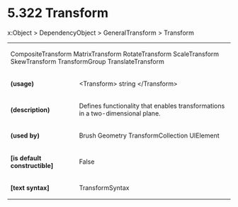 <html dir="LTR" xmlns:mshelp="http://msdn.microsoft.com/mshelp" xmlns:ddue="http://ddue.schemas.microsoft.com/authoring/2003/5" xmlns:xlink="http://www.w3.org/1999/xlink" xmlns:tool="http://www.microsoft.com/tooltip"><body><input type="hidden" id="userDataCache" class="userDataStyle"><input type="hidden" id="hiddenScrollOffset"><img id="dropDownImage" style="display:none; height:0; width:0;" src="../local/drpdown.gif"><img id="dropDownHoverImage" style="display:none; height:0; width:0;" src="../local/drpdown_orange.gif"><img id="collapseImage" style="display:none; height:0; width:0;" src="../local/collapse.gif"><img id="expandImage" style="display:none; height:0; width:0;" src="../local/exp.gif"><img id="collapseAllImage" style="display:none; height:0; width:0;" src="../local/collall.gif"><img id="expandAllImage" style="display:none; height:0; width:0;" src="../local/expall.gif"><img id="copyImage" style="display:none; height:0; width:0;" src="../local/copycode.gif"><img id="copyHoverImage" style="display:none; height:0; width:0;" src="../local/copycodeHighlight.gif"><div id="header"><h1 class="heading">5.322 Transform</h1></div><div id="mainSection"><div id="mainBody"><div id="allHistory" class="saveHistory" onsave="saveAll()" onload="loadAll()"></div>
				<p xmlns:wsd="http://wsdev.schemas.microsoft.com/authoring/2008/2" xmlns:msxsl="urn:schemas-microsoft-com:xslt" xmlns:script="urn:script" xmlns:build="urn:build">
				</p>
			<div id="sectionSection0" class="section" name="collapseableSection"><content xmlns="http://ddue.schemas.microsoft.com/authoring/2003/5" xmlns:wsd="http://wsdev.schemas.microsoft.com/authoring/2008/2" xmlns:msxsl="urn:schemas-microsoft-com:xslt" xmlns:script="urn:script" xmlns:build="urn:build">
				</content></div><div id="sectionSection1" class="section" name="collapseableSection"><content xmlns="http://ddue.schemas.microsoft.com/authoring/2003/5" xmlns:wsd="http://wsdev.schemas.microsoft.com/authoring/2008/2" xmlns:msxsl="urn:schemas-microsoft-com:xslt" xmlns:script="urn:script" xmlns:build="urn:build">
					<p xmlns="">
						<mshelp:link keywords="5dceec56-9398-49cb-90cc-d80016b3639b" tabindex="0">x:Object</mshelp:link> &gt; <mshelp:link keywords="58b378ed-1ba9-42b4-ae73-0e1d51ff7359" tabindex="0">DependencyObject</mshelp:link> &gt; <mshelp:link keywords="cbdbd1b3-fbdd-47d7-b1a1-84b7269a1a7d" tabindex="0">GeneralTransform</mshelp:link> &gt; Transform</p>
					<p xmlns=""><b></b></p><table class="ProtocolAuthoredTable" xmlns=""><tr>
								<td colspan="2">
									<p>
										<mshelp:link keywords="bcf3df4e-e6af-4d64-adc6-9300934ec609" tabindex="0">CompositeTransform</mshelp:link> <mshelp:link keywords="99251b25-009c-4fee-9a96-a242384448df" tabindex="0">MatrixTransform</mshelp:link> <mshelp:link keywords="4dd7ee52-fe9d-42f1-bfd0-0034d107f103" tabindex="0">RotateTransform</mshelp:link> <mshelp:link keywords="f6846119-0f06-43fc-985f-0ddf2c132e76" tabindex="0">ScaleTransform</mshelp:link> <mshelp:link keywords="d2fb3b56-ba48-4cd8-8ca5-4c6773c9e0a0" tabindex="0">SkewTransform</mshelp:link> <mshelp:link keywords="01c1ea8a-c796-4483-8307-3a4b74393139" tabindex="0">TransformGroup</mshelp:link> <mshelp:link keywords="59887ef9-f0b0-4234-a814-ec8dc7a01c44" tabindex="0">TranslateTransform</mshelp:link></p>
								</td>
							</tr><tr>
							<td>
								<p>
									<b>(usage)</b>
								</p>
							</td>
							<td>
								<p>&lt;Transform&gt; string &lt;/Transform&gt;</p>
							</td>
						</tr><tr>
							<td>
								<p>
									<b>(description)</b>
								</p>
							</td>
							<td>
								<p>Defines functionality that enables transformations in a two-dimensional plane.</p>
							</td>
						</tr><tr>
							<td>
								<p>
									<b>(used by)</b>
								</p>
							</td>
							<td>
								<p>
									<mshelp:link keywords="51ebd9e6-09e1-4151-b1c7-bae54d81097a" tabindex="0">Brush</mshelp:link> <mshelp:link keywords="4e3fccb5-79ca-4d97-af60-8c73128e55da" tabindex="0">Geometry</mshelp:link> <mshelp:link keywords="493c8d87-c459-4b62-b5d0-c48bb9b8f783" tabindex="0">TransformCollection</mshelp:link> <mshelp:link keywords="c984e9a4-f094-46fd-8bfd-d99d4146d4c4" tabindex="0">UIElement</mshelp:link></p>
							</td>
						</tr><tr>
							<td>
								<p>
									<b>[is default constructible]</b>
								</p>
							</td>
							<td>
								<p>False</p>
							</td>
						</tr><tr>
							<td>
								<p>
									<b>[text syntax]</b>
								</p>
							</td>
							<td>
								<p>
									<mshelp:link keywords="760b4eb9-3d0c-43e1-b460-e75af6a0fc4d" tabindex="0">TransformSyntax</mshelp:link>
								</p>
							</td>
						</tr></table>
				</content></div><!--[if gte IE 5]>
			<tool:tip element="languageFilterToolTip" avoidmouse="false"/>
		<![endif]--></div><a name="feedback"></a><span></span></div></body></html>